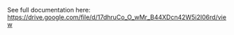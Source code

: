 See full documentation here: https://drive.google.com/file/d/17dhruCo_O_wMr_B44XDcn42W5i2I06rd/view
